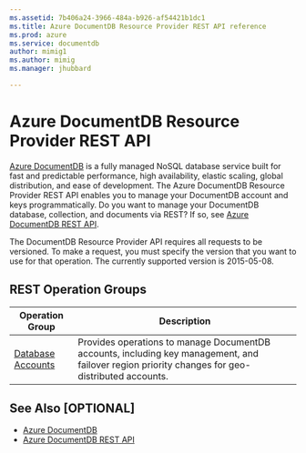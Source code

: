 ```yaml
---
ms.assetid: 7b406a24-3966-484a-b926-af54421b1dc1
ms.title: Azure DocumentDB Resource Provider REST API reference
ms.prod: azure
ms.service: documentdb
author: mimig1
ms.author: mimig
ms.manager: jhubbard

---
```


# Azure DocumentDB Resource Provider REST API

[Azure DocumentDB](https://azure.microsoft.com/services/documentdb/) is a fully managed NoSQL database service built for fast and predictable performance, high availability, elastic scaling, global distribution, and ease of development. The Azure DocumentDB Resource Provider REST API enables you to manage your DocumentDB account and keys programmatically. Do you want to manage your DocumentDB database, collection, and documents via REST? If so, see [Azure DocumentDB REST API](https://msdn.microsoft.com/library/azure/dn781481.aspx).

The DocumentDB Resource Provider API requires all requests to be versioned. To make a request, you must specify the version that you want to use for that operation. The currently supported version is 2015-05-08.

## REST Operation Groups

| Operation Group | Description |
|-----------------|-------------|
|[Database Accounts](./databaseaccounts)| Provides operations to manage DocumentDB accounts, including key management, and failover region priority changes for geo-distributed accounts. |


## See Also [OPTIONAL]

- [Azure DocumentDB](https://azure.microsoft.com/services/documentdb/)
- [Azure DocumentDB REST API](https://msdn.microsoft.com/library/azure/dn781481.aspx)
